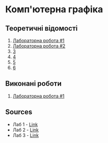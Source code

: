 # Комп'ютерна графіка

## Теоретичні відомості
1. [Лабораторна робота #1](info/lab-1.md)
2. [Лабораторна робота #2](info/lab-2.md)
3. [3]()
4. [4]()
5. [5]()
6. [6]()

## Виконані роботи
1. [Лабораторна робота #1](sources/lab-1)




## Sources
 - Лаб 1 - [Link](https://github.com/gebeto/other-projects/tree/master/lab-1-computer-graphics)
 - Лаб 2 - [Link]()
 - Лаб 3 - [Link]()